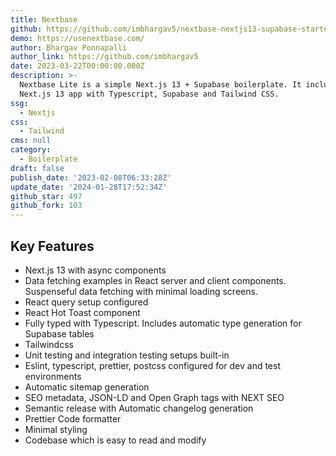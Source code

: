 ```yaml
---
title: Nextbase
github: https://github.com/imbhargav5/nextbase-nextjs13-supabase-starter
demo: https://usenextbase.com/
author: Bhargav Ponnapalli
author_link: https://github.com/imbhargav5
date: 2023-03-22T00:00:00.000Z
description: >-
  Nextbase Lite is a simple Next.js 13 + Supabase boilerplate. It includes a
  Next.js 13 app with Typescript, Supabase and Tailwind CSS.
ssg:
  - Nextjs
css:
  - Tailwind
cms: null
category:
  - Boilerplate
draft: false
publish_date: '2023-02-08T06:33:28Z'
update_date: '2024-01-28T17:52:34Z'
github_star: 497
github_fork: 103
---
```


## Key Features

- Next.js 13 with async components
- Data fetching examples in React server and client components. Suspenseful data fetching with minimal loading screens.
- React query setup configured
- React Hot Toast component
- Fully typed with Typescript. Includes automatic type generation for Supabase tables
- Tailwindcss
- Unit testing and integration testing setups built-in
- Eslint, typescript, prettier, postcss configured for dev and test environments
- Automatic sitemap generation
- SEO metadata, JSON-LD and Open Graph tags with NEXT SEO
- Semantic release with Automatic changelog generation
- Prettier Code formatter
- Minimal styling
- Codebase which is easy to read and modify
